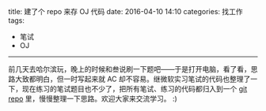 title: 建了个 repo 来存 OJ 代码
date: 2016-04-10 14:10
categories: 找工作
tags:
- 笔试
- OJ
---

前几天去哈尔滨玩，晚上的时候和叁说刷一下题吧——于是打开电脑，看了看，思路大致都明白，但一时写起来就 AC 却不容易。继微软实习笔试的代码也整理了一下，现在练习的笔试题目也不少了，把所有笔试、练习的代码都归入到一个 [git repo](https://github.com/yfwz100/interview-oj) 里，慢慢整理一下思路。欢迎大家来交流学习。 :)

